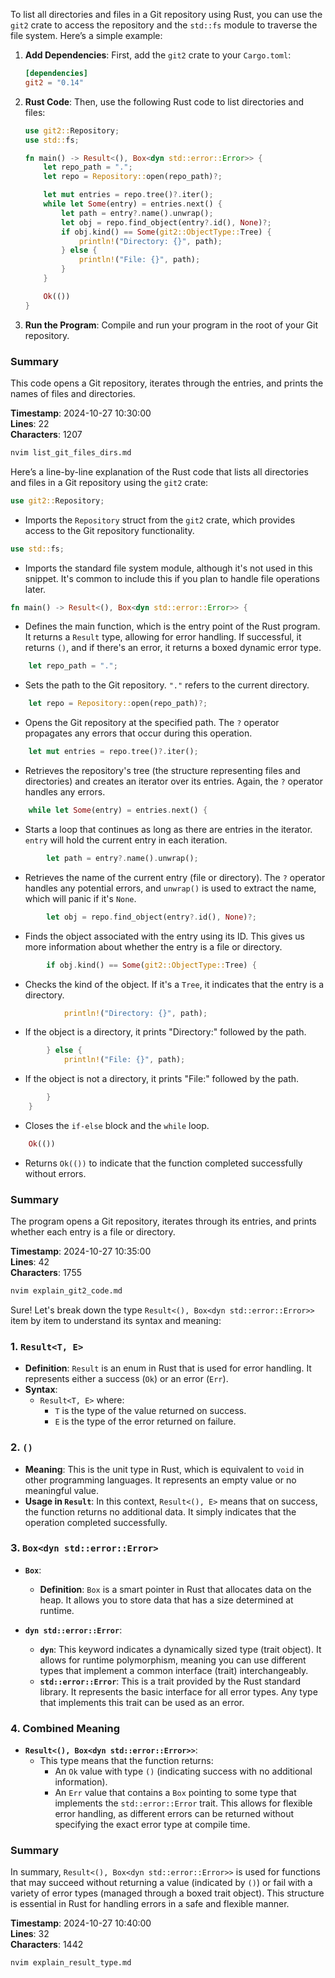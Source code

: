 To list all directories and files in a Git repository using Rust, you can use the `git2` crate to access the repository and the `std::fs` module to traverse the file system. Here’s a simple example:

1. **Add Dependencies**: First, add the `git2` crate to your `Cargo.toml`:

   ```toml
   [dependencies]
   git2 = "0.14"
   ```

2. **Rust Code**: Then, use the following Rust code to list directories and files:

   ```rust
   use git2::Repository;
   use std::fs;

   fn main() -> Result<(), Box<dyn std::error::Error>> {
       let repo_path = ".";
       let repo = Repository::open(repo_path)?;

       let mut entries = repo.tree()?.iter();
       while let Some(entry) = entries.next() {
           let path = entry?.name().unwrap();
           let obj = repo.find_object(entry?.id(), None)?;
           if obj.kind() == Some(git2::ObjectType::Tree) {
               println!("Directory: {}", path);
           } else {
               println!("File: {}", path);
           }
       }

       Ok(())
   }
   ```

3. **Run the Program**: Compile and run your program in the root of your Git repository.

### Summary
This code opens a Git repository, iterates through the entries, and prints the names of files and directories.

**Timestamp**: 2024-10-27 10:30:00  
**Lines**: 22  
**Characters**: 1207  
```bash
nvim list_git_files_dirs.md
```

Here’s a line-by-line explanation of the Rust code that lists all directories and files in a Git repository using the `git2` crate:

```rust
use git2::Repository;
```
- Imports the `Repository` struct from the `git2` crate, which provides access to the Git repository functionality.

```rust
use std::fs;
```
- Imports the standard file system module, although it's not used in this snippet. It's common to include this if you plan to handle file operations later.

```rust
fn main() -> Result<(), Box<dyn std::error::Error>> {
```
- Defines the main function, which is the entry point of the Rust program. It returns a `Result` type, allowing for error handling. If successful, it returns `()`, and if there's an error, it returns a boxed dynamic error type.

```rust
    let repo_path = ".";
```
- Sets the path to the Git repository. `"."` refers to the current directory.

```rust
    let repo = Repository::open(repo_path)?;
```
- Opens the Git repository at the specified path. The `?` operator propagates any errors that occur during this operation.

```rust
    let mut entries = repo.tree()?.iter();
```
- Retrieves the repository's tree (the structure representing files and directories) and creates an iterator over its entries. Again, the `?` operator handles any errors.

```rust
    while let Some(entry) = entries.next() {
```
- Starts a loop that continues as long as there are entries in the iterator. `entry` will hold the current entry in each iteration.

```rust
        let path = entry?.name().unwrap();
```
- Retrieves the name of the current entry (file or directory). The `?` operator handles any potential errors, and `unwrap()` is used to extract the name, which will panic if it's `None`.

```rust
        let obj = repo.find_object(entry?.id(), None)?;
```
- Finds the object associated with the entry using its ID. This gives us more information about whether the entry is a file or directory.

```rust
        if obj.kind() == Some(git2::ObjectType::Tree) {
```
- Checks the kind of the object. If it's a `Tree`, it indicates that the entry is a directory.

```rust
            println!("Directory: {}", path);
```
- If the object is a directory, it prints "Directory:" followed by the path.

```rust
        } else {
            println!("File: {}", path);
```
- If the object is not a directory, it prints "File:" followed by the path.

```rust
        }
    }
```
- Closes the `if-else` block and the `while` loop.

```rust
    Ok(())
```
- Returns `Ok(())` to indicate that the function completed successfully without errors.

### Summary
The program opens a Git repository, iterates through its entries, and prints whether each entry is a file or directory.

**Timestamp**: 2024-10-27 10:35:00  
**Lines**: 42  
**Characters**: 1755  
```bash
nvim explain_git2_code.md
```

Sure! Let's break down the type `Result<(), Box<dyn std::error::Error>>` item by item to understand its syntax and meaning:

### 1. `Result<T, E>`

- **Definition**: `Result` is an enum in Rust that is used for error handling. It represents either a success (`Ok`) or an error (`Err`).
- **Syntax**: 
  - `Result<T, E>` where:
    - `T` is the type of the value returned on success.
    - `E` is the type of the error returned on failure.

### 2. `()`

- **Meaning**: This is the unit type in Rust, which is equivalent to `void` in other programming languages. It represents an empty value or no meaningful value.
- **Usage in `Result`**: In this context, `Result<(), E>` means that on success, the function returns no additional data. It simply indicates that the operation completed successfully.

### 3. `Box<dyn std::error::Error>`

- **`Box`**:
  - **Definition**: `Box` is a smart pointer in Rust that allocates data on the heap. It allows you to store data that has a size determined at runtime.
  
- **`dyn std::error::Error`**:
  - **`dyn`**: This keyword indicates a dynamically sized type (trait object). It allows for runtime polymorphism, meaning you can use different types that implement a common interface (trait) interchangeably.
  - **`std::error::Error`**: This is a trait provided by the Rust standard library. It represents the basic interface for all error types. Any type that implements this trait can be used as an error.

### 4. Combined Meaning

- **`Result<(), Box<dyn std::error::Error>>`**:
  - This type means that the function returns:
    - An `Ok` value with type `()` (indicating success with no additional information).
    - An `Err` value that contains a `Box` pointing to some type that implements the `std::error::Error` trait. This allows for flexible error handling, as different errors can be returned without specifying the exact error type at compile time.

### Summary

In summary, `Result<(), Box<dyn std::error::Error>>` is used for functions that may succeed without returning a value (indicated by `()`) or fail with a variety of error types (managed through a boxed trait object). This structure is essential in Rust for handling errors in a safe and flexible manner.

**Timestamp**: 2024-10-27 10:40:00  
**Lines**: 32  
**Characters**: 1442  
```bash
nvim explain_result_type.md
```

